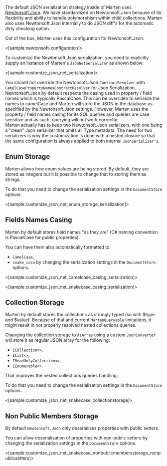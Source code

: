 <!--Title: Serializing with Newtonsoft.Json-->

The default JSON serialization strategy inside of Marten uses [Newtonsoft.Json](http://www.newtonsoft.com/json). We have standardized on Newtonsoft.Json
because of its flexibility and ability to handle polymorphism within child collections. Marten also uses Newtonsoft.Json internally to do JSON diff's for 
the automatic dirty checking option.

Out of the box, Marten uses this configuration for Newtonsoft.Json:

<[sample:newtonsoft-configuration]>

To customize the Newtonsoft.Json serialization, you need to explicitly supply an instance of Marten's `JsonNetSerializer` as shown below:

<[sample:customize_json_net_serialization]>

<div class="alert alert-info">
You should not override the Newtonsoft.Json <code>ContractResolver</code> with <code>CamelCasePropertyNamesContractResolver</code> for Json Serialization. Newtonsoft.Json by default respects the casing used in property / field names which is typically PascalCase.
This can be overriden to serialize the names to camelCase and Marten will store the JSON in the database as specified by the Newtonsoft.Json settings. However, Marten uses the property / field names casing for its SQL queries and queries are case sensitive and as such, querying will not work correctly. 
</div>

<div class="alert alert-info">
Marten actually has to keep two Newtonsoft.Json serializers, with one being a "clean" Json serializer that omits all Type metadata. The need for two serializers is why
the customization is done with a nested closure so that the same configuration is always applied to both internal <code>JsonSerializer's</code>.
</div>

## Enum Storage

Marten allows how enum values are being stored. By default, they are stored as integers but it is possible to change that to storing them as strings.

To do that you need to change the serialization settings in the `DocumentStore` options.

<[sample:customize_json_net_enum_storage_serialization]>

## Fields Names Casing

Marten by default stores field names "as they are" (C# naming convention is PascalCase for public properties).  

You can have them also automatically formatted to:
- `CamelCase`,
- `snake_case`
by changing the serialization settings in the `DocumentStore` options.

<[sample:customize_json_net_camelcase_casing_serialization]>

<[sample:customize_json_net_snakecase_casing_serialization]>

## Collection Storage

Marten by default stores the collections as strongly typed (so with $type and $value). Because of that and current `MartenQueryable` limitations, it might result in not properly resolved nested collections queries.

Changing the collection storage to `AsArray` using a custom `JsonConverter` will store it as regular JSON array for the following:
- `ICollection<>`,
- `IList<>`,
- `IReadOnlyCollection<>`,
- `IEnumerable<>`.

That improves the nested collections queries handling.

To do that you need to change the serialization settings in the `DocumentStore` options.

<[sample:customize_json_net_snakecase_collectionstorage]>

## Non Public Members Storage

By default `Newtonsoft.Json` only deserializes properties with public setters. 

You can allow deserialisation of properties with non-public setters by changing the serialization settings in the `DocumentStore` options.

<[sample:customize_json_net_snakecase_nonpublicmembersstorage_nonpublicsetters]>


